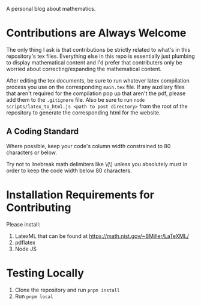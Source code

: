A personal blog about mathematics. 

# Contributions are Always Welcome 

The only thing I ask is that contributions be strictly related to what's in this
repository's tex files. Everything else in this repo is essentially just 
plumbing to display mathematical content and I'd prefer that contributers only 
be worried about correcting/expanding the mathematical content. 

After editing the tex documents, be sure to run whatever latex compilation 
process you use on the corresponding `main.tex` file. If any auxiliary files 
that aren't required for the compilation pop up that aren't the pdf, please add 
them to the `.gitignore` file. Also be sure to run 
`node scripts/latex_to_html.js <path to post directory>` from the root of the 
repository to generate the corresponding html for the website.

## A Coding Standard

Where possible, keep your code's column width constrained to 80 characters or 
below.

Try not to linebreak math delimiters like \\(\\) unless you absolutely must in 
order to keep the code width below 80 characters.

# Installation Requirements for Contributing

Please install:

1. LatexML that can be found at https://math.nist.gov/~BMiller/LaTeXML/
3. pdflatex
2. Node JS 

# Testing Locally 

1. Clone the repository and run `pnpm install`
2. Run `pnpm local`
